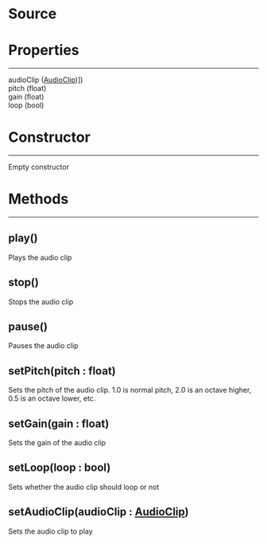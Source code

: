 # Source
# Properties
---

audioClip ([AudioClip](../audio/AudioClip.md))])   
pitch (float)   
gain (float)   
loop (bool)   

   

# Constructor
---
Empty constructor

   
   

# Methods
---

## **play()**
Plays the audio clip

## **stop()**
Stops the audio clip

## **pause()**
Pauses the audio clip

## **setPitch(pitch : float)**
Sets the pitch of the audio clip. 1.0 is normal pitch, 2.0 is an octave higher, 0.5 is an octave lower, etc.

## **setGain(gain : float)**
Sets the gain of the audio clip

## **setLoop(loop : bool)**
Sets whether the audio clip should loop or not

## **setAudioClip(audioClip : [AudioClip](../audio/AudioClip.md))**
Sets the audio clip to play